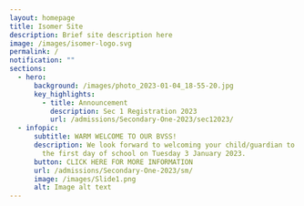 ```yaml
---
layout: homepage
title: Isomer Site
description: Brief site description here
image: /images/isomer-logo.svg
permalink: /
notification: ""
sections:
  - hero:
      background: /images/photo_2023-01-04_18-55-20.jpg
      key_highlights:
        - title: Announcement
          description: Sec 1 Registration 2023
          url: /admissions/Secondary-One-2023/sec12023/
  - infopic:
      subtitle: WARM WELCOME TO OUR BVSS!
      description: We look forward to welcoming your child/guardian to our school on
        the first day of school on Tuesday 3 January 2023.
      button: CLICK HERE FOR MORE INFORMATION
      url: /admissions/Secondary-One-2023/sm/
      image: /images/Slide1.png
      alt: Image alt text
---
```

